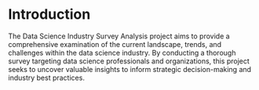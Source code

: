 # Introduction

The Data Science Industry Survey Analysis project aims to provide a comprehensive examination of the current landscape, trends, and challenges within the data science industry. By conducting a thorough survey targeting data science professionals and organizations, this project seeks to uncover valuable insights to inform strategic decision-making and industry best practices.
